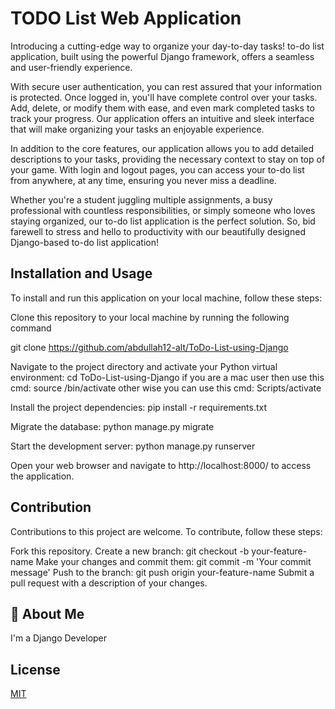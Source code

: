
# TODO List Web Application

Introducing a cutting-edge way to organize your day-to-day tasks! to-do list application, built using the powerful Django framework, offers a seamless and user-friendly experience.

With secure user authentication, you can rest assured that your information is protected. Once logged in, you'll have complete control over your tasks. Add, delete, or modify them with ease, and even mark completed tasks to track your progress. Our application offers an intuitive and sleek interface that will make organizing your tasks an enjoyable experience.

In addition to the core features, our application allows you to add detailed descriptions to your tasks, providing the necessary context to stay on top of your game. With login and logout pages, you can access your to-do list from anywhere, at any time, ensuring you never miss a deadline.

Whether you're a student juggling multiple assignments, a busy professional with countless responsibilities, or simply someone who loves staying organized, our to-do list application is the perfect solution. So, bid farewell to stress and hello to productivity with our beautifully designed Django-based to-do list application!







## Installation and Usage
To install and run this application on your local machine, follow these steps:

Clone this repository to your local machine by running the following command

git clone https://github.com/abdullah12-alt/ToDo-List-using-Django

Navigate to the project directory and activate your Python virtual environment:
cd ToDo-List-using-Django
if you are a mac user then use this cmd:
source /bin/activate
other wise you can use this cmd:
Scripts/activate

Install the project dependencies:
pip install -r requirements.txt

Migrate the database:
python manage.py migrate

Start the development server:
python manage.py runserver

Open your web browser and navigate to http://localhost:8000/ to access the application.

## Contribution

Contributions to this project are welcome. To contribute, follow these steps:

Fork this repository.
Create a new branch: git checkout -b your-feature-name
Make your changes and commit them: git commit -m 'Your commit message'
Push to the branch: git push origin your-feature-name
Submit a pull request with a description of your changes.
## 🚀 About Me
I'm a Django Developer 



## License

[MIT](https://choosealicense.com/licenses/mit/)

